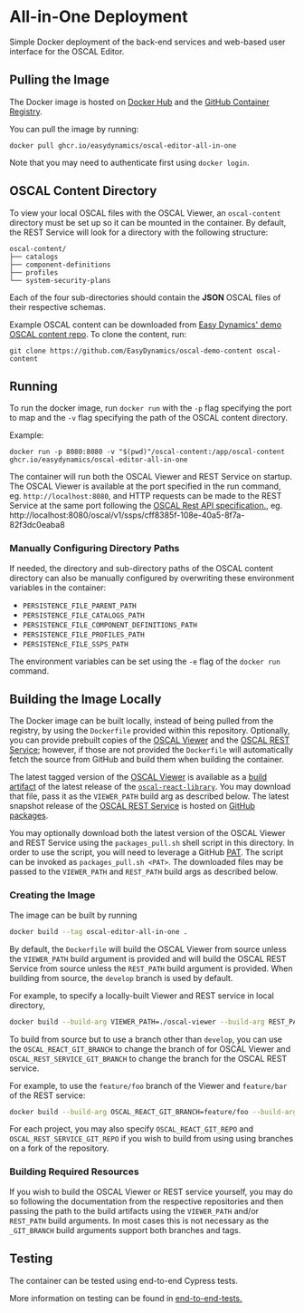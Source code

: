 # All-in-One Deployment

Simple Docker deployment of the back-end services and web-based user interface for the OSCAL Editor.

## Pulling the Image

The Docker image is hosted on [Docker Hub](https://hub.docker.com/r/easydynamics/oscal-editor-all-in-one) and the [GitHub Container Registry](https://docs.github.com/en/packages/working-with-a-github-packages-registry/working-with-the-container-registry).

You can pull the image by running:
```
docker pull ghcr.io/easydynamics/oscal-editor-all-in-one
```

Note that you may need to authenticate first using `docker login`.

## OSCAL Content Directory

To view your local OSCAL files with the OSCAL Viewer, an `oscal-content` directory must be set up so it can be mounted in the container.
By default, the REST Service will look for a directory with the following structure:

```
oscal-content/
├── catalogs
├── component-definitions
├── profiles
└── system-security-plans
```
Each of the four sub-directories should contain the **JSON** OSCAL files of their respective schemas.

Example OSCAL content can be downloaded from [Easy Dynamics' demo OSCAL content repo](https://github.com/EasyDynamics/oscal-demo-content). To clone the content, run:

```
git clone https://github.com/EasyDynamics/oscal-demo-content oscal-content
```

## Running

To run the docker image, run `docker run` with the `-p` flag specifying the port to map and the `-v` flag specifying the path of the OSCAL content directory.

Example: 
```
docker run -p 8080:8080 -v "$(pwd)"/oscal-content:/app/oscal-content ghcr.io/easydynamics/oscal-editor-all-in-one
```

The container will run both the OSCAL Viewer and REST Service on startup. The OSCAL Viewer is available at the port specified in the run command, eg. `http://localhost:8080`, and HTTP requests can be made to the REST Service at the same port following the [OSCAL Rest API specification.](https://github.com/EasyDynamics/oscal-rest), eg. http://localhost:8080/oscal/v1/ssps/cff8385f-108e-40a5-8f7a-82f3dc0eaba8

### Manually Configuring Directory Paths

If needed, the directory and sub-directory paths of the OSCAL content directory can also be manually configured by overwriting these environment variables in the container:
- `PERSISTENCE_FILE_PARENT_PATH`
- `PERSISTENCE_FILE_CATALOGS_PATH`
- `PERSISTENCE_FILE_COMPONENT_DEFINITIONS_PATH`
- `PERSISTENCE_FILE_PROFILES_PATH`
- `PERSISTENcE_FILE_SSPS_PATH`

The environment variables can be set using the `-e` flag of the `docker run` command.

## Building the Image Locally

The Docker image can be built locally, instead of being pulled from the registry, by using the
`Dockerfile` provided within this repository. Optionally, you can provide prebuilt copies of the
[OSCAL Viewer][react-lib] and the [OSCAL REST Service][service]; however, if those are not provided
the `Dockerfile` will automatically fetch the source from GitHub and build them when building the
container.

The latest tagged version of the [OSCAL Viewer][viewer] is available as a
[build artifact][viewer-artifact] of the latest release of the [`oscal-react-library`][react-lib].
You may download that file, pass it as the `VIEWER_PATH` build arg as described below. The latest
snapshot release of the [OSCAL REST Service][service] is hosted on [GitHub packages][package].

You may optionally download both the latest version of the OSCAL Viewer and REST Service using the
`packages_pull.sh` shell script in this directory. In order to use the script, you will need to
leverage a GitHub [PAT][pat]. The script can be invoked as `packages_pull.sh <PAT>`. The downloaded
files may be passed to the `VIEWER_PATH` and `REST_PATH` build args as described below.

[react-lib]: https://github.com/EasyDynamics/oscal-react-library
[viewer]: https://github.com/EasyDynamics/oscal-react-library/tree/develop/example
[service]: https://github.com/EasyDynamics/oscal-rest-service
[viewer-artifact]: https://github.com/EasyDynamics/oscal-react-library/releases/latest/download/oscal-viewer.zip
[package]: https://github.com/EasyDynamics/oscal-rest-service/packages/1369238
[pat]: https://docs.github.com/en/authentication/keeping-your-account-and-data-secure/creating-a-personal-access-token


### Creating the Image

The image can be built by running

```bash
docker build --tag oscal-editor-all-in-one .
```

By default, the `Dockerfile` will build the OSCAL Viewer from source unless the `VIEWER_PATH` build argument is
provided and will build the OSCAL REST Service from source unless the `REST_PATH` build argument is provided.
When building from source, the `develop` branch is used by default.

For example, to specify a locally-built Viewer and REST service in local directory,

```bash
docker build --build-arg VIEWER_PATH=./oscal-viewer --build-arg REST_PATH=./oscal-rest.jar --tag oscal-editor-all-in-one .
```

To build from source but to use a branch other than `develop`, you can use the `OSCAL_REACT_GIT_BRANCH` to change
the branch of for OSCAL Viewer and `OSCAL_REST_SERVICE_GIT_BRANCH` to change the branch for the OSCAL REST service.

For example, to use the `feature/foo` branch of the Viewer and `feature/bar` of the REST service:

```bash
docker build --build-arg OSCAL_REACT_GIT_BRANCH=feature/foo --build-arg OSCAL_REST_SERVICE_GIT_BRANCH=feature/bar --tag oscal-editor-all-in-one .
```

For each project, you may also specify `OSCAL_REACT_GIT_REPO` and `OSCAL_REST_SERVICE_GIT_REPO` if you wish to build
from using using branches on a fork of the repository.

### Building Required Resources

If you wish to build the OSCAL Viewer or REST service yourself, you may do so following the documentation from the respective
repositories and then passing the path to the build artifacts using the `VIEWER_PATH` and/or `REST_PATH` build arguments. In
most cases this is not necessary as the `_GIT_BRANCH` build arguments support both branches and tags. 

## Testing

The container can be tested using end-to-end Cypress tests.

More information on testing can be found in [end-to-end-tests.](../end-to-end-tests)
